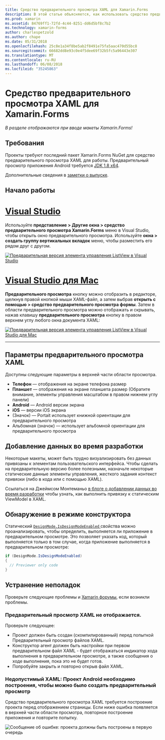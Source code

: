```yaml
---
title: Средство предварительного просмотра XAML для Xamarin.Forms
description: В этой статье объясняется, как использовать средство предварительного просмотра XAML для просмотра макеты Xamarin.Forms к просмотру при вводе. Средство предварительного просмотра XAML доступен в Visual Studio 2017 г. и Visual Studio для Mac.
ms.prod: xamarin
ms.assetid: 84769ff1-72fd-4c44-8251-dd6d5bf8c7b2
ms.technology: xamarin-forms
author: charlespetzold
ms.author: chape
ms.date: 05/31/2018
ms.openlocfilehash: 25c8e1a34f8be5ab2f8491e75fa5aac470d55bc8
ms.sourcegitcommit: 66682dd8e93c0e4f5dee69f32b5fc5a96443e307
ms.translationtype: MT
ms.contentlocale: ru-RU
ms.lasthandoff: 06/08/2018
ms.locfileid: "35245863"
---
```

# <a name="xaml-previewer-for-xamarinforms"></a>Средство предварительного просмотра XAML для Xamarin.Forms

_В разделе отображаются при вводе макеты Xamarin.Forms!_

## <a name="requirements"></a>Требования

Проекты требуют последний пакет Xamarin.Forms NuGet для средство предварительного просмотра XAML для работы. Предварительный просмотр приложения Android требуется [JDK 1.8 x64](http://www.oracle.com/technetwork/java/javase/downloads/jdk8-downloads-2133151.html).

Дополнительные сведения в [заметки о выпуске](https://developer.xamarin.com/releases/studio/xamarin.studio_6.2/xamarin.studio_6.2/#Xamarin_Forms_Previewer).

## <a name="getting-started"></a>Начало работы

# <a name="visual-studiotabvswin"></a>[Visual Studio](#tab/vswin)

Используйте **представление > Другие окна > средство предварительного просмотра Xamarin.Forms** меню в Visual Studio, чтобы открыть окно предварительного просмотра. Используйте **окна > создать группу вертикальных вкладок** меню, чтобы разместить его рядом друг с другом.

[![Предварительная версия элемента управления ListView в Visual Studio](xaml-previewer-images/xamlp-list-vs-sml.png "средство предварительного просмотра форм в Visual Studio")](xaml-previewer-images/xamlp-list-vs.png#lightbox "средство предварительного просмотра форм в Visual Studio")

# <a name="visual-studio-for-mactabvsmac"></a>[Visual Studio для Mac](#tab/vsmac)

**Предварительного просмотра** кнопку можно отобразить в редакторе, щелкнув правой кнопкой мыши XAML-файл, а затем выбрав **открыть с помощью > средство предварительного просмотра формы**. Затем в области предварительного просмотра можно отображать и скрывать, нажав клавишу **предварительного просмотра** кнопку в правом верхнем углу любого окна документа XAML:

[![Предварительная версия элемента управления ListView в Visual Studio для Mac](xaml-previewer-images/xamlp-list-sml.png "средство предварительного просмотра форм в Visual Studio для Mac")](xaml-previewer-images/xamlp-list.png#lightbox "средство предварительного просмотра форм в Visual Studio для Mac")

-----

## <a name="xaml-preview-options"></a>Параметры предварительного просмотра XAML

Доступны следующие параметры в верхней части области просмотра.

* **Телефон** — отображения на экране телефона размер
* **Планшет** — отображения на экране планшета размер (Обратите внимание, элементы управления масштабом в правом нижнем углу панели)
* **Android** — Android версии экрана
* **iOS** — версии iOS экрана
* (Значок) — Portait использует книжной ориентации для предварительного просмотра
* Альбомная (значок) — использует альбомной ориентации для предварительного просмотра

## <a name="adding-design-time-data"></a>Добавление данных во время разработки

Некоторые макеты, может быть трудно визуализировать без данных привязаны к элементам пользовательского интерфейса. Чтобы сделать на предварительную версию более полезными, назначьте некоторые статические данные элементы управления, жесткого задания контекст привязки (либо в кода или с помощью XAML).

Ссылаться на Джеймсом Монтеманьо [в блоге о добавлении данных во время разработки](http://motzcod.es/post/143702671962/xamarinforms-xaml-previewer-design-time-data) чтобы узнать, как выполнить привязку к статическим ViewModel в XAML.

## <a name="detecting-design-mode"></a>Обнаружение в режиме конструктора

Статический [ `DesignMode.IsDesignModeEnabled` ](xref:Xamarin.Forms.DesignMode.IsDesignModeEnabled) свойства можно проанализировать, чтобы определить, выполняется ли приложение в предварительном просмотре. Это позволяет указать код, который выполняется только в том случае, когда приложение выполняется в предварительном просмотре:

```csharp
if (DesignMode.IsDesignModeEnabled)
{
  // Previewer only code  
}
```

## <a name="troubleshooting"></a>Устранение неполадок

Проверьте следующие проблемы и [Xamarin форумы](https://forums.xamarin.com/categories/xamarin-forms), если возникли проблемы.

### <a name="xaml-preview-isnt-showing"></a>Предварительный просмотр XAML не отображается.

Проверьте следующее:

* Проект должен быть создан (скомпилированный) перед попыткой Предварительный просмотр файлов XAML.
* Конструктор агент должен быть настройки при первом предварительном файл XAML - будет отображаться индикатор хода выполнения в предварительном просмотре, а также сообщения о ходе выполнения, пока это не будет готов.
* Попробуйте закрыть и повторно открыв файл XAML.

### <a name="invalid-xaml-the-android-project-needs-to-built-before-preview-can-be-created"></a>Недопустимый XAML: Проект Android необходимо построения, чтобы можно было создать предварительный просмотр

Средство предварительного просмотра XAML требуется построение проекта перед отображением страницы.
Если ниже ошибка появляется в верхней части области просмотра, повторное построение приложения и повторите попытку.

![Сообщение об ошибке: проекта должны быть построены в первую очередь](xaml-previewer-images/error-not-built-sml.png "сообщение об ошибке: повторное построение проекта")
